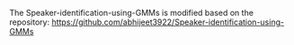 The Speaker-identification-using-GMMs is modified based on the repository:  https://github.com/abhijeet3922/Speaker-identification-using-GMMs